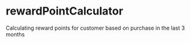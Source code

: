 # rewardPointCalculator
Calculating reward points for customer based on purchase in the last 3 months
